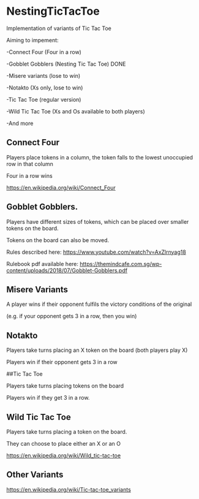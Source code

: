# NestingTicTacToe

Implementation of variants of Tic Tac Toe

Aiming to impement:

-Connect Four (Four in a row)

-Gobblet Gobblers (Nesting Tic Tac Toe) DONE

-Misere variants (lose to win)

-Notakto (Xs only, lose to win)

-Tic Tac Toe (regular version)

-Wild Tic Tac Toe (Xs and Os available to both players)

-And more


## Connect Four

Players place tokens in a column, the token falls to the lowest unoccupied row in that column

Four in a row wins

https://en.wikipedia.org/wiki/Connect_Four


## Gobblet Gobblers.

Players have different sizes of tokens, which can be placed over smaller tokens on the board.

Tokens on the board can also be moved.

Rules described here: https://www.youtube.com/watch?v=AxZlrnyag18

Rulebook pdf available here: https://themindcafe.com.sg/wp-content/uploads/2018/07/Gobblet-Gobblers.pdf


## Misere Variants

A player wins if their opponent fulfils the victory conditions of the original

(e.g. if your opponent gets 3 in a row, then you win)


## Notakto

Players take turns placing an X token on the board (both players play X)

Players win if their opponent gets 3 in a row


##Tic Tac Toe

Players take turns placing tokens on the board

Players win if they get 3 in a row.


## Wild Tic Tac Toe

Players take turns placing a token on the board.

They can choose to place either an X or an O

https://en.wikipedia.org/wiki/Wild_tic-tac-toe

## Other Variants

https://en.wikipedia.org/wiki/Tic-tac-toe_variants